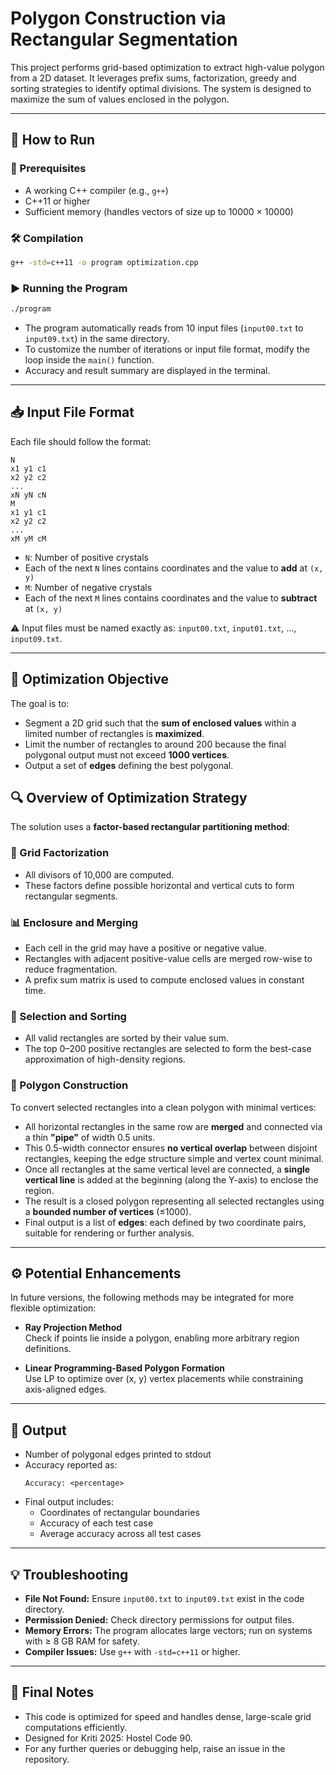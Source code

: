 # Polygon Construction via Rectangular Segmentation

This project performs grid-based optimization to extract high-value polygon from a 2D dataset. It leverages prefix sums, factorization, greedy and sorting strategies to identify optimal divisions. The system is designed to maximize the sum of values enclosed in the polygon.

---

## 🚀 How to Run

### 🔧 Prerequisites
- A working C++ compiler (e.g., `g++`)
- C++11 or higher
- Sufficient memory (handles vectors of size up to 10000 × 10000)

### 🛠️ Compilation

```bash
g++ -std=c++11 -o program optimization.cpp
```

### ▶️ Running the Program

```bash
./program
```

- The program automatically reads from 10 input files (`input00.txt` to `input09.txt`) in the same directory.
- To customize the number of iterations or input file format, modify the loop inside the `main()` function.
- Accuracy and result summary are displayed in the terminal.

---

## 📥 Input File Format

Each file should follow the format:

```
N
x1 y1 c1
x2 y2 c2
...
xN yN cN
M
x1 y1 c1
x2 y2 c2
...
xM yM cM
```

- `N`: Number of positive crystals  
- Each of the next `N` lines contains coordinates and the value to **add** at `(x, y)`  
- `M`: Number of negative crystals  
- Each of the next `M` lines contains coordinates and the value to **subtract** at `(x, y)`

⚠️ Input files must be named exactly as: `input00.txt`, `input01.txt`, ..., `input09.txt`.

---
## 🎯 Optimization Objective

The goal is to:
- Segment a 2D grid such that the **sum of enclosed values** within a limited number of rectangles is **maximized**.
- Limit the number of rectangles to around 200 because the final polygonal output must not exceed **1000 vertices**.
- Output a set of **edges** defining the best polygonal.

## 🔍 Overview of Optimization Strategy

The solution uses a **factor-based rectangular partitioning method**:

### 📐 Grid Factorization
- All divisors of 10,000 are computed.
- These factors define possible horizontal and vertical cuts to form rectangular segments.

### 📊 Enclosure and Merging
- Each cell in the grid may have a positive or negative value.
- Rectangles with adjacent positive-value cells are merged row-wise to reduce fragmentation.
- A prefix sum matrix is used to compute enclosed values in constant time.

### 🧮 Selection and Sorting
- All valid rectangles are sorted by their value sum.
- The top 0–200 positive rectangles are selected to form the best-case approximation of high-density regions.

### 🧾 Polygon Construction

To convert selected rectangles into a clean polygon with minimal vertices:

- All horizontal rectangles in the same row are **merged** and connected via a thin **"pipe"** of width 0.5 units.
- This 0.5-width connector ensures **no vertical overlap** between disjoint rectangles, keeping the edge structure simple and vertex count minimal.
- Once all rectangles at the same vertical level are connected, a **single vertical line** is added at the beginning (along the Y-axis) to enclose the region.
- The result is a closed polygon representing all selected rectangles using a **bounded number of vertices** (≤1000).
- Final output is a list of **edges**: each defined by two coordinate pairs, suitable for rendering or further analysis.


---

## ⚙️ Potential Enhancements

In future versions, the following methods may be integrated for more flexible optimization:

- **Ray Projection Method**  
  Check if points lie inside a polygon, enabling more arbitrary region definitions.

- **Linear Programming-Based Polygon Formation**  
  Use LP to optimize over (x, y) vertex placements while constraining axis-aligned edges.

---

## 🧪 Output

- Number of polygonal edges printed to stdout
- Accuracy reported as:
  ```
  Accuracy: <percentage>
  ```
- Final output includes:
  - Coordinates of rectangular boundaries
  - Accuracy of each test case
  - Average accuracy across all test cases

---

## 💡 Troubleshooting

- **File Not Found:** Ensure `input00.txt` to `input09.txt` exist in the code directory.
- **Permission Denied:** Check directory permissions for output files.
- **Memory Errors:** The program allocates large vectors; run on systems with ≥ 8 GB RAM for safety.
- **Compiler Issues:** Use `g++` with `-std=c++11` or higher.

---

## 🏁 Final Notes

- This code is optimized for speed and handles dense, large-scale grid computations efficiently.
- Designed for Kriti 2025: Hostel Code 90.
- For any further queries or debugging help, raise an issue in the repository.
